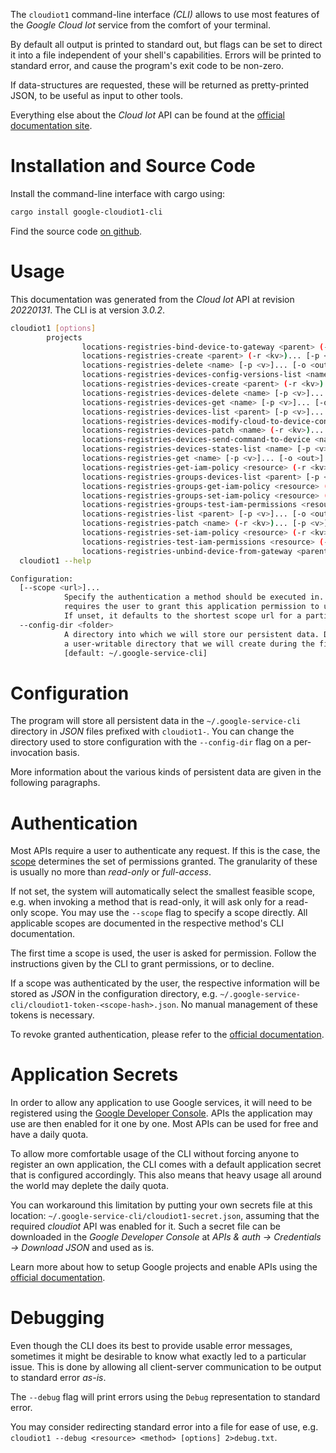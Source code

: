 <!---
DO NOT EDIT !
This file was generated automatically from 'src/mako/cli/README.md.mako'
DO NOT EDIT !
-->
The `cloudiot1` command-line interface *(CLI)* allows to use most features of the *Google Cloud Iot* service from the comfort of your terminal.

By default all output is printed to standard out, but flags can be set to direct it into a file independent of your shell's
capabilities. Errors will be printed to standard error, and cause the program's exit code to be non-zero.

If data-structures are requested, these will be returned as pretty-printed JSON, to be useful as input to other tools.

Everything else about the *Cloud Iot* API can be found at the
[official documentation site](https://cloud.google.com/iot).

# Installation and Source Code

Install the command-line interface with cargo using:

```bash
cargo install google-cloudiot1-cli
```

Find the source code [on github](https://github.com/Byron/google-apis-rs/tree/main/gen/cloudiot1-cli).

# Usage

This documentation was generated from the *Cloud Iot* API at revision *20220131*. The CLI is at version *3.0.2*.

```bash
cloudiot1 [options]
        projects
                locations-registries-bind-device-to-gateway <parent> (-r <kv>)... [-p <v>]... [-o <out>]
                locations-registries-create <parent> (-r <kv>)... [-p <v>]... [-o <out>]
                locations-registries-delete <name> [-p <v>]... [-o <out>]
                locations-registries-devices-config-versions-list <name> [-p <v>]... [-o <out>]
                locations-registries-devices-create <parent> (-r <kv>)... [-p <v>]... [-o <out>]
                locations-registries-devices-delete <name> [-p <v>]... [-o <out>]
                locations-registries-devices-get <name> [-p <v>]... [-o <out>]
                locations-registries-devices-list <parent> [-p <v>]... [-o <out>]
                locations-registries-devices-modify-cloud-to-device-config <name> (-r <kv>)... [-p <v>]... [-o <out>]
                locations-registries-devices-patch <name> (-r <kv>)... [-p <v>]... [-o <out>]
                locations-registries-devices-send-command-to-device <name> (-r <kv>)... [-p <v>]... [-o <out>]
                locations-registries-devices-states-list <name> [-p <v>]... [-o <out>]
                locations-registries-get <name> [-p <v>]... [-o <out>]
                locations-registries-get-iam-policy <resource> (-r <kv>)... [-p <v>]... [-o <out>]
                locations-registries-groups-devices-list <parent> [-p <v>]... [-o <out>]
                locations-registries-groups-get-iam-policy <resource> (-r <kv>)... [-p <v>]... [-o <out>]
                locations-registries-groups-set-iam-policy <resource> (-r <kv>)... [-p <v>]... [-o <out>]
                locations-registries-groups-test-iam-permissions <resource> (-r <kv>)... [-p <v>]... [-o <out>]
                locations-registries-list <parent> [-p <v>]... [-o <out>]
                locations-registries-patch <name> (-r <kv>)... [-p <v>]... [-o <out>]
                locations-registries-set-iam-policy <resource> (-r <kv>)... [-p <v>]... [-o <out>]
                locations-registries-test-iam-permissions <resource> (-r <kv>)... [-p <v>]... [-o <out>]
                locations-registries-unbind-device-from-gateway <parent> (-r <kv>)... [-p <v>]... [-o <out>]
  cloudiot1 --help

Configuration:
  [--scope <url>]...
            Specify the authentication a method should be executed in. Each scope
            requires the user to grant this application permission to use it.
            If unset, it defaults to the shortest scope url for a particular method.
  --config-dir <folder>
            A directory into which we will store our persistent data. Defaults to
            a user-writable directory that we will create during the first invocation.
            [default: ~/.google-service-cli]

```

# Configuration

The program will store all persistent data in the `~/.google-service-cli` directory in *JSON* files prefixed with `cloudiot1-`.  You can change the directory used to store configuration with the `--config-dir` flag on a per-invocation basis.

More information about the various kinds of persistent data are given in the following paragraphs.

# Authentication

Most APIs require a user to authenticate any request. If this is the case, the [scope][scopes] determines the 
set of permissions granted. The granularity of these is usually no more than *read-only* or *full-access*.

If not set, the system will automatically select the smallest feasible scope, e.g. when invoking a
method that is read-only, it will ask only for a read-only scope. 
You may use the `--scope` flag to specify a scope directly. 
All applicable scopes are documented in the respective method's CLI documentation.

The first time a scope is used, the user is asked for permission. Follow the instructions given 
by the CLI to grant permissions, or to decline.

If a scope was authenticated by the user, the respective information will be stored as *JSON* in the configuration
directory, e.g. `~/.google-service-cli/cloudiot1-token-<scope-hash>.json`. No manual management of these tokens
is necessary.

To revoke granted authentication, please refer to the [official documentation][revoke-access].

# Application Secrets

In order to allow any application to use Google services, it will need to be registered using the 
[Google Developer Console][google-dev-console]. APIs the application may use are then enabled for it
one by one. Most APIs can be used for free and have a daily quota.

To allow more comfortable usage of the CLI without forcing anyone to register an own application, the CLI
comes with a default application secret that is configured accordingly. This also means that heavy usage
all around the world may deplete the daily quota.

You can workaround this limitation by putting your own secrets file at this location: 
`~/.google-service-cli/cloudiot1-secret.json`, assuming that the required *cloudiot* API 
was enabled for it. Such a secret file can be downloaded in the *Google Developer Console* at 
*APIs & auth -> Credentials -> Download JSON* and used as is.

Learn more about how to setup Google projects and enable APIs using the [official documentation][google-project-new].


# Debugging

Even though the CLI does its best to provide usable error messages, sometimes it might be desirable to know
what exactly led to a particular issue. This is done by allowing all client-server communication to be 
output to standard error *as-is*.

The `--debug` flag will print errors using the `Debug` representation to standard error.

You may consider redirecting standard error into a file for ease of use, e.g. `cloudiot1 --debug <resource> <method> [options] 2>debug.txt`.


[scopes]: https://developers.google.com/+/api/oauth#scopes
[revoke-access]: http://webapps.stackexchange.com/a/30849
[google-dev-console]: https://console.developers.google.com/
[google-project-new]: https://developers.google.com/console/help/new/